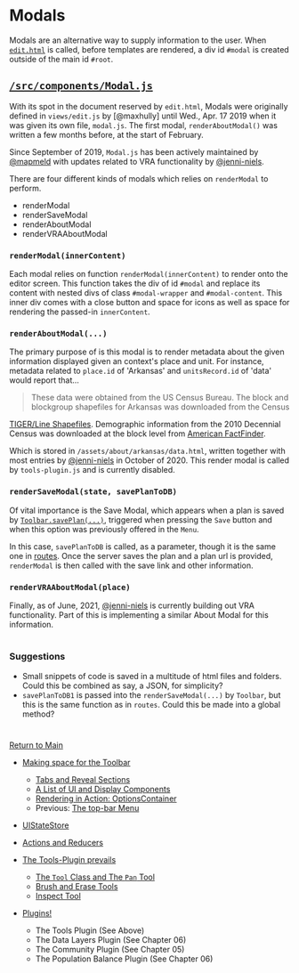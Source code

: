 # Modals

Modals are an alternative way to supply information to the user. When
[`edit.html`] is called, before templates are rendered, a div id
`#modal` is created outside of the main id `#root`. 

##  [`/src/components/Modal.js`]

With its spot in the document reserved by `edit.html`, Modals were
originally defined in `views/edit.js` by [@maxhully] until Wed., Apr. 17
2019 when it was given its own file, `modal.js`. The first modal,
`renderAboutModal()` was written a few months before, at the start of
February. 

Since September of 2019, `Modal.js` has been actively maintained by
[@mapmeld] with updates related to VRA functionality by [@jenni-niels].

There are four different kinds of modals which relies on `renderModal`
to perform. 
- renderModal
- renderSaveModal
- renderAboutModal
- renderVRAAboutModal 

### `renderModal(innerContent)`

Each modal relies on function `renderModal(innerContent)` to render onto
the editor screen. This function takes the div of id `#modal` and
replace  its content with nested divs of class `#modal-wrapper` and 
`#modal-content`. This inner div comes with a close button and space for
icons as well as space for rendering the passed-in `innerContent`. 

### `renderAboutModal(...)` 

The primary purpose of is this modal is to render metadata about the
given information displayed given an context's place and unit. For
instance,  metadata related to `place.id` of 'Arkansas' and
`unitsRecord.id` of 'data' would report that...

> These data were obtained from the US Census Bureau. The block and
blockgroup shapefiles for Arkansas was downloaded from the Census
<a href="https://www.census.gov/geo/maps-data/data/tiger-line.html">
TIGER/Line Shapefiles</a>. Demographic information from the 2010
Decennial Census was downloaded at the block level from
<a href="https://factfinder.census.gov/faces/nav/jsf/pages/index.xhtml">
American FactFinder</a>.</p>

Which is stored in `/assets/about/arkansas/data.html`, written together
with most entries by [@jenni-niels] in October of 2020. This render
modal is called by `tools-plugin.js` and is currently disabled. 

### `renderSaveModal(state, savePlanToDB)`

Of vital importance is the Save Modal, which appears when a plan is
saved by [`Toolbar.savePlan(...)`], triggered when pressing the `Save`
button and when this option was previously offered in the `Menu`.

In this case, `savePlanToDB` is called, as a parameter, though it is the
same one in [routes]. Once the server saves the plan and a plan url is
provided, `renderModal` is then called with the save link and other
information. 

### `renderVRAAboutModal(place)`

Finally, as of June, 2021, [@jenni-niels] is currently building out VRA 
functionality. Part of this is implementing a similar About Modal for
this information.

# # 

### Suggestions

- Small snippets of code is saved in a multitude of html files and
folders. Could this be combined as say, a JSON, for simplicity?
- `savePlanToDB1` is passed into the `renderSaveModal(...)` by
`Toolbar`, but this is the same function as in `routes`. Could this be
made into a global method?

# #

[Return to Main](../README.md)
- [Making space for the Toolbar](../03toolsplugins/toolbar.md)
  - [Tabs and Reveal Sections](../03toolsplugins/sections.md)
  - [A List of UI and Display Components](../03toolsplugins/uicomponents.md)
  - [Rendering in Action: OptionsContainer](../03toolsplugins/optionscontainer.md)
  - Previous: [The top-bar Menu](../03toolsplugins/topmenu.md)

- [UIStateStore](../03toolsplugins/uistatestore.md)
- [Actions and Reducers](../03toolsplugins/actionsreducers.md)

- [The Tools-Plugin prevails](../03toolsplugins/toolsplugin.md)
  - [The `Tool` Class and The `Pan` Tool](../03toolsplugins/tool.md)
  - [Brush and Erase Tools](../03toolsplugins/BrushEraseTools.md)
  - [Inspect Tool](../03toolsplugins/inspecttool.md)

- [Plugins!](../03toolsplugins/plugins.md)
  - The Tools Plugin (See Above)
  - The Data Layers Plugin (See Chapter 06)
  - The Community Plugin (See Chapter 05)
  - The Population Balance Plugin (See Chapter 06)

[@mapmeld]: http://github.com/mapmeld
[@jenni-niels]: http://github.com/jenni-niels

[`/src/components/Modal.js`]: ../../src/components/Modal.js
[`edit.html`]: ../../html/edit.html

[`tools-plugin.js`]: ../03toolsplugins/toolsplugin.md
[`Toolbar.savePlan(...)`]: ../03toolsplugins/toolbar.md
[routes]: ../09deployment/routes.md

